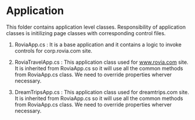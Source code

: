 ﻿# Application

This folder contains application level classes. Responsibility of application classes is initilizing page classes with corresponding control files.

1. RoviaApp.cs : It is a base application and it contains a logic to invoke controls for corp.rovia.com site.

2. RoviaTravelApp.cs : This application class used for www.rovia.com site. It is inherited from RoviaApp.cs so it will use all the common methods from RoviaApp.cs class. We need to override properties wherver necessary.

3. DreamTripsApp.cs : This application class used for dreamtrips.com site. It is inherited from RoviaApp.cs so it will use all the common methods from RoviaApp.cs class. We need to override properties wherver necessary.